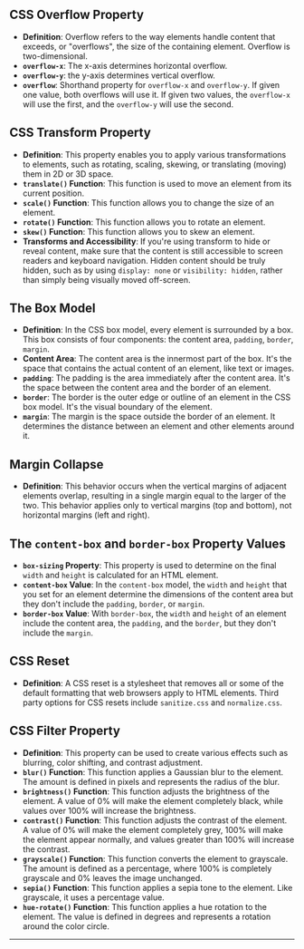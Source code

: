 ## CSS Overflow Property

*   **Definition**: Overflow refers to the way elements handle content that exceeds, or "overflows", the size of the containing element. Overflow is two-dimensional.
*   **`overflow-x`**: The x-axis determines horizontal overflow.
*   **`overflow-y`**: the y-axis determines vertical overflow.
*   **`overflow`**: Shorthand property for `overflow-x` and `overflow-y`. If given one value, both overflows will use it. If given two values, the `overflow-x` will use the first, and the `overflow-y` will use the second.

## CSS Transform Property

*   **Definition**: This property enables you to apply various transformations to elements, such as rotating, scaling, skewing, or translating (moving) them in 2D or 3D space.
*   **`translate()` Function**: This function is used to move an element from its current position.
*   **`scale()` Function**: This function allows you to change the size of an element.
*   **`rotate()` Function**: This function allows you to rotate an element.
*   **`skew()` Function**: This function allows you to skew an element.
*   **Transforms and Accessibility**: If you're using transform to hide or reveal content, make sure that the content is still accessible to screen readers and keyboard navigation. Hidden content should be truly hidden, such as by using `display: none` or `visibility: hidden`, rather than simply being visually moved off-screen.

## The Box Model

*   **Definition**: In the CSS box model, every element is surrounded by a box. This box consists of four components: the content area, `padding`, `border`, `margin`.
*   **Content Area**: The content area is the innermost part of the box. It's the space that contains the actual content of an element, like text or images.
*   **`padding`**: The padding is the area immediately after the content area. It's the space between the content area and the border of an element.
*   **`border`**: The border is the outer edge or outline of an element in the CSS box model. It's the visual boundary of the element.
*   **`margin`**: The margin is the space outside the border of an element. It determines the distance between an element and other elements around it.

## Margin Collapse

*   **Definition**: This behavior occurs when the vertical margins of adjacent elements overlap, resulting in a single margin equal to the larger of the two. This behavior applies only to vertical margins (top and bottom), not horizontal margins (left and right).

## The `content-box` and `border-box` Property Values

*   **`box-sizing` Property**: This property is used to determine on the final `width` and `height` is calculated for an HTML element.
*   **`content-box` Value**: In the `content-box` model, the `width` and `height` that you set for an element determine the dimensions of the content area but they don't include the `padding`, `border`, or `margin`.
*   **`border-box` Value**: With `border-box`, the `width` and `height` of an element include the content area, the `padding`, and the `border`, but they don't include the `margin`.

## CSS Reset

*   **Definition**: A CSS reset is a stylesheet that removes all or some of the default formatting that web browsers apply to HTML elements. Third party options for CSS resets include `sanitize.css` and `normalize.css`.

## CSS Filter Property

*   **Definition**: This property can be used to create various effects such as blurring, color shifting, and contrast adjustment.
*   **`blur()` Function**: This function applies a Gaussian blur to the element. The amount is defined in pixels and represents the radius of the blur.
*   **`brightness()` Function**: This function adjusts the brightness of the element. A value of 0% will make the element completely black, while values over 100% will increase the brightness.
*   **`contrast()` Function**: This function adjusts the contrast of the element. A value of 0% will make the element completely grey, 100% will make the element appear normally, and values greater than 100% will increase the contrast.
*   **`grayscale()` Function**: This function converts the element to grayscale. The amount is defined as a percentage, where 100% is completely grayscale and 0% leaves the image unchanged.
*   **`sepia()` Function**: This function applies a sepia tone to the element. Like grayscale, it uses a percentage value.
*   **`hue-rotate()` Function**: This function applies a hue rotation to the element. The value is defined in degrees and represents a rotation around the color circle.

---
